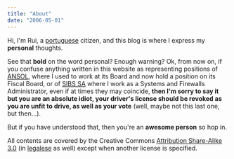 ```yaml
---
title: "About"
date: "2006-05-01"
---
```


Hi, I'm Rui, a [portuguese](http://en.wikipedia.org/wiki/Portugal) citizen, and this blog is where I express my **personal** thoughts.

See that **bold** on the word personal? Enough warning? Ok, from now on, if you confuse anything written in this website as representing positions of [ANSOL](http://ansol.org/), where I used to work at its Board and now hold a position on its Fiscal Board, or of [SIBS SA](http://www.sibs.pt/) where I work as a Systems and Firewalls Administrator, even if at times they may coincide, **then I'm sorry to say it but you are an absolute idiot, your driver's license should be revoked as you are unfit to drive, as well as your vote** (well, maybe not this last one, but then...).

But if you have understood that, then you're an **awesome person** so hop in.

All contents are covered by the Creative Commons [Attribution Share-Alike 3.0](http://creativecommons.org/licenses/by-sa/3.0/) (in [legalese](http://creativecommons.org/licenses/by-sa/3.0/legalcode) as well) except when another license is specified.
